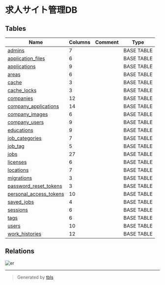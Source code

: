 # 求人サイト管理DB

## Tables

| Name | Columns | Comment | Type |
| ---- | ------- | ------- | ---- |
| [admins](admins.md) | 7 |  | BASE TABLE |
| [application_files](application_files.md) | 6 |  | BASE TABLE |
| [applications](applications.md) | 9 |  | BASE TABLE |
| [areas](areas.md) | 6 |  | BASE TABLE |
| [cache](cache.md) | 3 |  | BASE TABLE |
| [cache_locks](cache_locks.md) | 3 |  | BASE TABLE |
| [companies](companies.md) | 12 |  | BASE TABLE |
| [company_applications](company_applications.md) | 14 |  | BASE TABLE |
| [company_images](company_images.md) | 6 |  | BASE TABLE |
| [company_users](company_users.md) | 9 |  | BASE TABLE |
| [educations](educations.md) | 9 |  | BASE TABLE |
| [job_categories](job_categories.md) | 7 |  | BASE TABLE |
| [job_tag](job_tag.md) | 5 |  | BASE TABLE |
| [jobs](jobs.md) | 27 |  | BASE TABLE |
| [licenses](licenses.md) | 6 |  | BASE TABLE |
| [locations](locations.md) | 7 |  | BASE TABLE |
| [migrations](migrations.md) | 3 |  | BASE TABLE |
| [password_reset_tokens](password_reset_tokens.md) | 3 |  | BASE TABLE |
| [personal_access_tokens](personal_access_tokens.md) | 10 |  | BASE TABLE |
| [saved_jobs](saved_jobs.md) | 4 |  | BASE TABLE |
| [sessions](sessions.md) | 6 |  | BASE TABLE |
| [tags](tags.md) | 6 |  | BASE TABLE |
| [users](users.md) | 10 |  | BASE TABLE |
| [work_histories](work_histories.md) | 12 |  | BASE TABLE |

## Relations

![er](schema.svg)

---

> Generated by [tbls](https://github.com/k1LoW/tbls)
